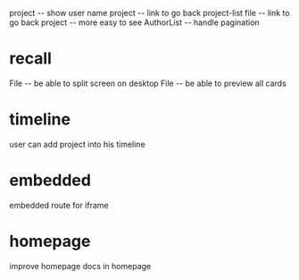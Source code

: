 project -- show user name
project -- link to go back project-list
file -- link to go back project -- more easy to see
AuthorList -- handle pagination

# recall

File -- be able to split screen on desktop
File -- be able to preview all cards

# timeline

user can add project into his timeline

# embedded

embedded route for iframe

# homepage

improve homepage
docs in homepage
